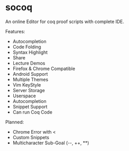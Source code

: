 # socoq
An online Editor for coq proof scripts with complete IDE.

Features:
 * Autocompletion
 * Code Folding
 * Syntax Highlight
 * Share
 * Lecture Demos
 * Firefox & Chrome Compatible
 * Android Support
 * Multiple Themes
 * Vim KeyStyle
 * Server Storage
 * Userspace
 * Autocompletion
 * Snippet Support
 * Can run Coq Code

Planned:
 * Chrome Error with <
 * Custom Snippets
 * Multicharacter Sub-Goal  (--, ++, **)
